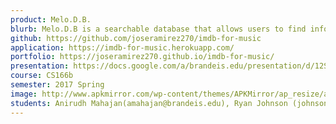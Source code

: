 ```yaml
---
product: Melo.D.B.
blurb: Melo.D.B is a searchable database that allows users to find information on artists, albums, and songs. It lets them rate and review albums, and participate in discussions on their favorite artists.
github: https://github.com/joseramirez270/imdb-for-music
application: https://imdb-for-music.herokuapp.com/
portfolio: https://joseramirez270.github.io/imdb-for-music/
presentation: https://docs.google.com/a/brandeis.edu/presentation/d/12SOAvwMz6ufPOoofqAXc6cI48xQaMDs0ZeKkNC_AqEs/edit?usp=sharing
course: CS166b
semester: 2017 Spring
image: http://www.apkmirror.com/wp-content/themes/APKMirror/ap_resize/ap_resize.php?src=http%3A%2F%2Fwww.apkmirror.com%2Fwp-content%2Fuploads%2F2017%2F04%2F58f749ad4ca49.png&w=96&h=96&q=100
students: Anirudh Mahajan(amahajan@brandeis.edu), Ryan Johnson (johnsonr@brandeis.edu), Sam Akerman (akerman@brandeis.edu), Jose Ramirez, (jramirez@brandeis.edu)
---
```


